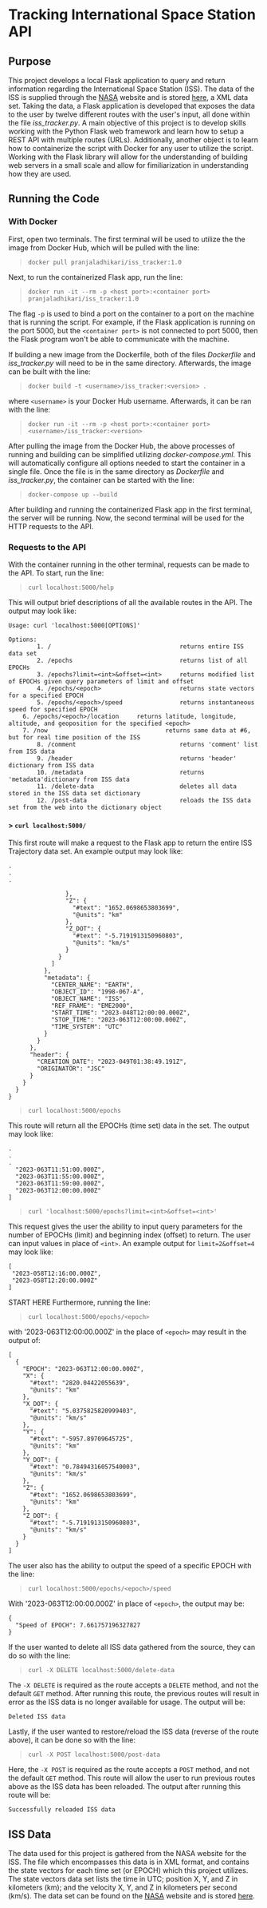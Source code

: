 # Tracking International Space Station API 

## Purpose
This project develops a local Flask application to query and return information regarding the International Space Station (ISS). The data of the ISS is supplied through the [NASA](https://spotthestation.nasa.gov/trajectory_data.cfm) website and is stored [here](https://nasa-public-data.s3.amazonaws.com/iss-coords/current/ISS_OEM/ISS.OEM_J2K_EPH.xml), a XML data set. Taking the data, a Flask application is developed that exposes the data to the user by twelve different routes with the user's input, all done within the file *iss_tracker.py*. A main objective of this project is to develop skills working with the Python Flask web framework and learn how to setup a REST API with multiple routes (URLs). Additionally, another object is to learn how to containerize the script with Docker for any user to utilize the script. Working with the Flask library will allow for the understanding of building web servers in a small scale and allow for fimiliarization in understanding how they are used.

## Running the Code

### With Docker
First, open two terminals. The first terminal will be used to utilize the the image from Docker Hub, which will be pulled with the line:
> `docker pull pranjaladhikari/iss_tracker:1.0`

Next, to run the containerized Flask app, run the line:
> `docker run -it --rm -p <host port>:<container port> pranjaladhikari/iss_tracker:1.0`

The flag `-p` is used to bind a port on the container to a port on the machine that is running the script. For example, if the Flask application is running on the port 5000, but the `<container port>` is not connected to port 5000, then the Flask program won't be able to communicate with the machine.

If building a new image from the Dockerfile, both of the files *Dockerfile* and *iss_tracker.py* will need to be in the same directory. Afterwards, the image can be built with the line:
> `docker build -t <username>/iss_tracker:<version> .`

where `<username>` is your Docker Hub username. Afterwards, it can be ran with the line:
> `docker run -it --rm -p <host port>:<container port> <username>/iss_tracker:<version>`

After pulling the image from the Docker Hub, the above processes of running and building can be simplified utilizing *docker-compose.yml*. This will automatically configure all options needed to start the container in a single file. Once the file is in the same directory as *Dockerfile* and *iss_tracker.py*, the container can be started with the line:
> `docker-compose up --build`

After building and running the containerized Flask app in the first terminal, the server will be running. Now, the second terminal will be used for the HTTP requests to the API.

### Requests to the API
With the container running in the other terminal, requests can be made to the API. To start, run the line:
> `curl localhost:5000/help`

This will output brief descriptions of all the available routes in the API. The output may look like:
```
Usage: curl 'localhost:5000[OPTIONS]'

Options:
        1. /                                    returns entire ISS data set
        2. /epochs                              returns list of all EPOCHs
        3. /epochs?limit=<int>&offset=<int>     returns modified list of EPOCHs given query parameters of limit and offset
        4. /epochs/<epoch>                      returns state vectors for a specified EPOCH
        5. /epochs/<epoch>/speed                returns instantaneous speed for specified EPOCH
	6. /epochs/<epoch>/location		returns latitude, longitude, altitude, and geoposition for the specified <epoch>
	7. /now                                 returns same data at #6, but for real time position of the ISS
    	8. /comment                             returns 'comment' list from ISS data
    	9. /header                              returns 'header' dictionary from ISS data
    	10. /metadata                           returns 'metadata'dictionary from ISS data
    	11. /delete-data                        deletes all data stored in the ISS data set dictionary
    	12. /post-data                          reloads the ISS data set from the web into the dictionary object
```

#### > `curl localhost:5000/`

This first route will make a request to the Flask app to return the entire ISS Trajectory data set. An example output may look like:
```
.
.
.

                },
                "Z": {
                  "#text": "1652.0698653803699",
                  "@units": "km"
                },
                "Z_DOT": {
                  "#text": "-5.7191913150960803",
                  "@units": "km/s"
                }
              }
            ]
          },
          "metadata": {
            "CENTER_NAME": "EARTH",
            "OBJECT_ID": "1998-067-A",
            "OBJECT_NAME": "ISS",
            "REF_FRAME": "EME2000",
            "START_TIME": "2023-048T12:00:00.000Z",
            "STOP_TIME": "2023-063T12:00:00.000Z",
            "TIME_SYSTEM": "UTC"
          }
        }
      },
      "header": {
        "CREATION_DATE": "2023-049T01:38:49.191Z",
        "ORIGINATOR": "JSC"
      }
    }
  }
}
```

> `curl localhost:5000/epochs`

This route will return all the EPOCHs (time set) data in the set. The output may look like: 
```
.
.
.
  "2023-063T11:51:00.000Z",
  "2023-063T11:55:00.000Z",
  "2023-063T11:59:00.000Z",
  "2023-063T12:00:00.000Z"
]
```

> `curl 'localhost:5000/epochs?limit=<int>&offset=<int>'`

This request gives the user the ability to input query parameters for the number of EPOCHs (limit) and beginning index (offset) to return. The user can input values in place of `<int>`. An example output for `limit=2&offset=4` may look like:
```
[
 "2023-058T12:16:00.000Z",
 "2023-058T12:20:00.000Z"
]   
```
        
START HERE Furthermore, running the line:
> `curl localhost:5000/epochs/<epoch>`

with '2023-063T12:00:00.000Z' in the place of `<epoch>` may result in the output of:
```
[
  {
    "EPOCH": "2023-063T12:00:00.000Z",
    "X": {
      "#text": "2820.04422055639",
      "@units": "km"
    },
    "X_DOT": {
      "#text": "5.0375825820999403",
      "@units": "km/s"
    },
    "Y": {
      "#text": "-5957.89709645725",
      "@units": "km"
    },
    "Y_DOT": {
      "#text": "0.78494316057540003",
      "@units": "km/s"
    },
    "Z": {
      "#text": "1652.0698653803699",
      "@units": "km"
    },
    "Z_DOT": {
      "#text": "-5.7191913150960803",
      "@units": "km/s"
    }
  }
]
```

The user also has the ability to output the speed of a specific EPOCH with the line:
> `curl localhost:5000/epochs/<epoch>/speed`

With '2023-063T12:00:00.000Z' in place of `<epoch>`, the output may be:
```
{
  "Speed of EPOCH": 7.661757196327827
}
```

If the user wanted to delete all ISS data gathered from the source, they can do so with the line:
> `curl -X DELETE localhost:5000/delete-data`

The `-X DELETE` is required as the route accepts a `DELETE` method, and not the default `GET` method. After running this route, the previous routes will result in error as the ISS data is no longer available for usage. The output will be:
```
Deleted ISS data
```

Lastly, if the user wanted to restore/reload the ISS data (reverse of the route above), it can be done so with the line:
> `curl -X POST localhost:5000/post-data`

Here, the `-X POST` is required as the route accepts a `POST` method, and not the default `GET` method. This route will allow the user to run previous routes above as the ISS data has been reloaded. The output after running this route will be:
```
Successfully reloaded ISS data 
```
        
## ISS Data
The data used for this project is gathered from the NASA website for the ISS. The file which encompasses this data is in XML format, and contains the state vectors for each time set (or EPOCH) which this project utilizes. The state vectors data set lists the time in UTC; position X, Y, and Z in kilometers (km); and the velocity X, Y, and Z in kilometers per second (km/s). The data set can be found on the [NASA](https://spotthestation.nasa.gov/trajectory_data.cfm) website and is stored [here](https://nasa-public-data.s3.amazonaws.com/iss-coords/current/ISS_OEM/ISS.OEM_J2K_EPH.xml).
